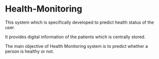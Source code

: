 # Health-Monitoring

This system which is specifically developed to predict health status of the user.

It provides digital information of the patients which is centrally stored.

The main objective of Health Monitoring system is to predict whether a person is healthy or not.
